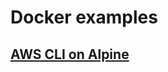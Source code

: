 # Docker examples
## [AWS CLI on Alpine](https://github.com/tensult/docker-examples/blob/master/cli-tools/DockerFile)
